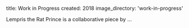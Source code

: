 title: Work in Progress 
created: 2018
image_directory: 'work-in-progress'

Lempris the Rat Prince is a collaborative piece by ...
